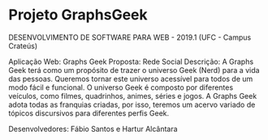 # Projeto GraphsGeek

DESENVOLVIMENTO DE SOFTWARE PARA WEB - 2019.1 (UFC - Campus Crateús)

Aplicação Web: Graphs Geek Proposta: Rede Social Descrição: A Graphs Geek terá como um propósito de trazer o universo Geek (Nerd) para a vida das pessoas. Queremos tornar este universo acessível para todos de um modo fácil e funcional. O universo Geek é composto por diferentes veículos, como filmes, quadrinhos, animes, séries e jogos. A Graphs Geek adota todas as franquias criadas, por isso, teremos um acervo variado de tópicos discursivos para diferentes perfis Geek.

Desenvolvedores: Fábio Santos e Hartur Alcântara
